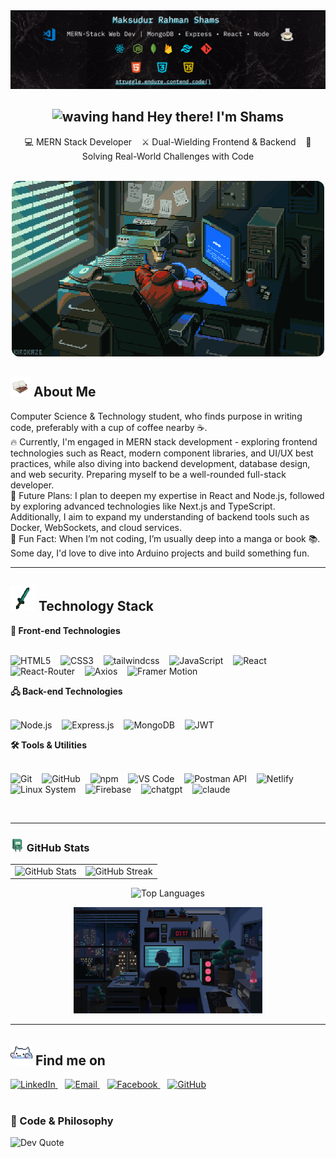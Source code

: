 <img src="./resources/banner.png" alt="" width="">

<!--? Introduction -->

<div align="center">
    <h2>
    <img src="https://media.giphy.com/media/hvRJCLFzcasrR4ia7z/giphy.gif" width="25" alt="waving hand">
        Hey there!
        I'm Shams
    </h2>
    <p align="center">
        💻 MERN Stack Developer &nbsp&nbsp ⚔️ Dual-Wielding Frontend & Backend &nbsp&nbsp 🚀 Solving Real-World Challenges with Code
    </p>
</div>
<br>

<!-- ?About -->
<div>
    <div align="center">
        <img src="./resources/sidebar2.gif" alt="Fun GIF" width="500" style="border-radius: 12px;">
        <!-- <img src="https://github.com/code-shams/code-shams/blob/main/resources/sidebar2.gif" alt="Fun GIF" width="500" style="border-radius: 12px;"> -->
    </div>
    <h2>
        <img src="./resources/source (2).gif" width="32" alt="icon"> About Me
    </h2>
    <p>
        Computer Science & Technology student, who finds purpose in writing code, preferably with a cup of coffee nearby ☕.<br>
        🔥 Currently, I'm engaged in MERN stack development - exploring frontend technologies such as React, modern component libraries, and UI/UX best practices, while also diving into backend development, database design, and web security. Preparing myself to be a well-rounded full-stack developer.<br>
        🚀 Future Plans: I plan to deepen my expertise in React and Node.js, followed by exploring advanced technologies like Next.js and TypeScript. Additionally, I aim to expand my understanding of backend tools such as Docker, WebSockets, and cloud services.<br>
        🎉 Fun Fact: When I’m not coding, I’m usually deep into a manga or book 📚. Some day, I'd love to dive into Arduino projects and build something fun.
    </p>
</div>

---

<!-- ?Tech stack -->
<div>
    <h2>
        <img src="./resources/giphy (1).gif" width="40" alt="icon"> Technology Stack
    </h2>
    <!-- *Frontend Techs -->
    <b>
        🎨 Front-end Technologies
    </b>
    <br>
    <br>
    <p>
        <img src="https://icongr.am/devicon/html5-original.svg?size=35" alt="HTML5" title="HTML5" />
        &nbsp&nbsp
        <img src="https://icongr.am/devicon/css3-original.svg?size=35" alt="CSS3" title="CSS3" />
        &nbsp&nbsp
        <img width="35" height="35" src="https://img.icons8.com/color/35/tailwindcss.png" 
        alt="tailwindcss" alt="TailwindCSS" title="TailwindCSS"/>
        &nbsp&nbsp
        <img src="https://icongr.am/devicon/javascript-original.svg?size=35" alt="JavaScript" title="JavaScript" />
        &nbsp&nbsp
        <img src="https://icongr.am/devicon/react-original.svg?size=35" alt="React" title="React" />
        &nbsp&nbsp
        <img src="https://reactrouter.com/favicon-light.png" width="35" alt="React-Router" 
        title="React-Router" />
        &nbsp&nbsp
        <img src="https://axios-http.com/assets/favicon.ico" width="35" alt="Axios" title="Axios"/>
        &nbsp&nbsp
        <img src="https://framerusercontent.com/images/p82ZbUPQdsB3LwOnllbkrrIIH5Y.png" alt="Framer Motion" width="35" title="Framer Motion" />
        &nbsp&nbsp
    </p>
    <!-- *Backend Techs -->
    <b>
        🖧 Back-end Technologies
    </b>
    <br>
    <br>
   <p>
        <img src="https://icongr.am/devicon/nodejs-original.svg?size=35" alt="Node.js" title="Node.js" />
        &nbsp&nbsp
        <img src="https://img.icons8.com/officel/35/express-js.png" alt="Express.js" title="Express.js" />
        &nbsp&nbsp
        <img src="https://icongr.am/devicon/mongodb-original.svg?size=35" alt="MongoDB" title="MongoDB" />
        &nbsp&nbsp
        <img width="35" src="https://jwt.io/favicon.ico" alt="JWT" title="JWT">
        &nbsp&nbsp
    </p>
    <!--* Tools -->
    <b>🛠️ Tools & Utilities</b>
    <br>
    <br>
    <p>
        <img src="https://icongr.am/devicon/git-original.svg?size=35" alt="Git" title="Git" />
        &nbsp&nbsp
        <img src="https://img.icons8.com/office/35/github.png" alt="GitHub" title="GitHub" />
        &nbsp&nbsp
        <img src="https://icongr.am/devicon/npm-original-wordmark.svg?size=35" alt="npm" title="npm" />
        &nbsp&nbsp
        <img src="https://img.icons8.com/color/35/visual-studio-code-2019.png" alt="VS Code" 
        title="Visual Studio Code" />
        &nbsp&nbsp
        <img width="35" height="35" src="https://img.icons8.com/external-tal-revivo-color-tal-revivo/35/external-postman-is-the-only-complete-api-development-environment-logo-color-tal-revivo.png" alt="Postman API" title="Postman API"/>
        &nbsp&nbsp
        <img src="https://cdn.worldvectorlogo.com/logos/netlify.svg" alt="Netlify" title="Netlify" width="35" />
        &nbsp&nbsp
        <img src="https://icongr.am/devicon/linux-original.svg?size=35&color=currentColor" alt="Linux System" title="Linux System" width="35" />
        &nbsp&nbsp
        <img src="https://img.icons8.com/color/35/firebase.png" alt="Firebase" title="Firebase" width="35" />
        &nbsp&nbsp
        <img width="35" height="35" src="https://img.icons8.com/fluency/100/chatgpt--v2.png" alt="chatgpt" title="ChatGPT"/>
        &nbsp&nbsp
        <img width="35" height="35" src="https://img.icons8.com/fluency/35/claude.png" alt="claude" title="Claude AI"/>
        &nbsp&nbsp
    </p>
<br>
</div>

---

<!-- ?Stats Section -->
<h3 align="left"><strong><img src="./resources/source.gif" width="22"> GitHub Stats</strong></h3>

<table>
<tr>
<td>
<img src="https://github-readme-stats.vercel.app/api?username=code-shams&theme=tokyonight&hide_border=false&include_all_commits=false&count_private=false" alt="GitHub Stats" />
</td>
<td>
<img src="https://nirzak-streak-stats.vercel.app/?user=code-shams&theme=tokyonight&hide_border=false" alt="GitHub Streak" />
</td>
</tr>
</table>

<p align="center">
<img src="https://github-readme-stats.vercel.app/api/top-langs/?username=code-shams&theme=tokyonight&hide_border=false&layout=compact" alt="Top Languages"/>
</p>

<p align="center">
<img src="./resources/sidebar.gif" alt="Fun GIF" width="60%" />
</p>

---
<!-- ?Social Section -->

## <img src="./resources/giphy (2).gif" width="35"> Find me on

<div align="left">
  <a href="https://www.linkedin.com/in/code-shams" target="_blank" title="LinkedIn">
    <img src="https://img.icons8.com/color/40/linkedin-circled--v1.png" alt="LinkedIn" width="40" />
  </a>
  &nbsp;&nbsp;
  <a href="https://mail.google.com/mail/u/0/?fs=1&tf=cm&source=mailto&to=dev.maksudur.rahman@gmail.com" title="Gmail">
    <img src="https://img.icons8.com/color/40/gmail-new.png" alt="Email" width="35" />
  </a>
  &nbsp;&nbsp;
  <a href="https://www.facebook.com/code.shams" title="Facebook">
    <img src="https://img.icons8.com/color/40/facebook-new.png" alt="Facebook" width="40" />
  </a>
  &nbsp;&nbsp;
  <a href="https://github.com/code-shams" target="_blank" title="GitHub">
    <img src="https://img.icons8.com/nolan/64/github.png" alt="GitHub" width="40" />
  </a>
</div>
<br/>
<h3>📜 Code & Philosophy</h3>
<img src="https://quotes-github-readme.vercel.app/api?type=horizontal&theme=radical" alt="Dev Quote" />

